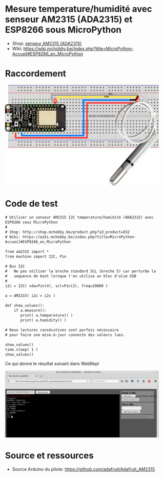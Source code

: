 # Mesure temperature/humidité avec senseur AM2315 (ADA2315) et ESP8266 sous MicroPython

* Shop: [senseur AM2315 (ADA2315)](http://shop.mchobby.be/product.php?id_product=932)
* Wiki: https://wiki.mchobby.be/index.php?title=MicroPython-Accueil#ESP8266_en_MicroPython

# Raccordement

![Raccordement](AM2315_bb.jpg)

# Code de test

```
# Utiliser un senseur AM2315 I2C temperature/humidité (ADA2315) avec ESP8266 sous MicroPython
#
# Shop: http://shop.mchobby.be/product.php?id_product=932
# Wiki: https://wiki.mchobby.be/index.php?title=MicroPython-Accueil#ESP8266_en_MicroPython

from am2315 import *
from machine import I2C, Pin

# Bus I2C
#   Ne pas utiliser la broche standard SCL (broche 5) car perturbe la
#   sequence de boot lorsque l'on utilise un bloc d'alim USB
# 
i2c = I2C( sda=Pin(4), scl=Pin(2), freq=20000 )

a = AM2315( i2c = i2c )

def show_values():
    if a.measure():
       print( a.temperature() )
       print( a.humidity() )

# Deux lectures consécutives sont parfois nécessaire
# pour faire une mise-à-jour connecte des valeurs lues.

show_values()
time.sleep( 1 )
show_values()
```

Ce qui donne le résultat suivant dans WebRepl

![Resultat](AM2315_webrepl.jpg)

# Source et ressources
* Source Arduino du pilote: https://github.com/adafruit/Adafruit_AM2315
